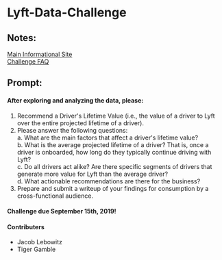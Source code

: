 # Lyft-Data-Challenge

## Notes:

[Main Informational Site](https://lyftdatachallenge.splashthat.com/) <br>
[Challenge FAQ](https://docs.google.com/document/d/1lrCr1d9DPKukdpsLshmDiVGuzgRkpAi9vmHevZGNchk/edit)

## Prompt:

#### After exploring and analyzing the data, please:
1. Recommend a Driver's Lifetime Value (i.e., the value of a driver to Lyft over the entire projected lifetime of a driver).
2. Please answer the following questions: <br>
a. What are the main factors that affect a driver's lifetime value? <br>
b. What is the average projected lifetime of a driver? That is, once a driver is
onboarded, how long do they typically continue driving with Lyft? <br>
c. Do all drivers act alike? Are there specific segments of drivers that generate more
value for Lyft than the average driver? <br>
d. What actionable recommendations are there for the business? <br>
3. Prepare and submit a writeup of your findings for consumption by a cross-functional audience.

#### Challenge due September 15th, 2019!

#### Contributers
* Jacob Lebowitz
* Tiger Gamble
